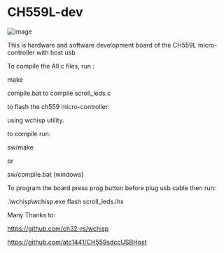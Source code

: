 # CH559L-dev


![image](https://github.com/user-attachments/assets/3165980c-8849-4de3-997c-a3d835e9674a)



This is hardware and software development board of the CH559L micro-controller with host usb

To compile the All c files, run :

make 

compile.bat to compile scroll_leds.c 

to flash the ch559 micro-controller:

using wchisp utility.

to compile run:

sw/make

or

sw/compile.bat (windows)

To program the board press prog button before plug usb cable then run:

.\wchisp\wchisp.exe flash scroll_leds.ihx



Many Thanks to:

https://github.com/ch32-rs/wchisp

https://github.com/atc1441/CH559sdccUSBHost

